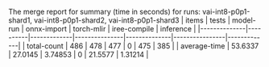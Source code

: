 The merge report for summary (time in seconds) for runs: vai-int8-p0p1-shard1, vai-int8-p0p1-shard2, vai-int8-p0p1-shard3
| items        |    tests |   model-run |   onnx-import |   torch-mlir |   iree-compile |   inference |
|--------------|----------|-------------|---------------|--------------|----------------|-------------|
| total-count  | 486      |    478      |     477       |            0 |       475      |   385       |
| average-time |  53.6337 |     27.0145 |       3.74853 |            0 |        21.5577 |     1.31214 |
